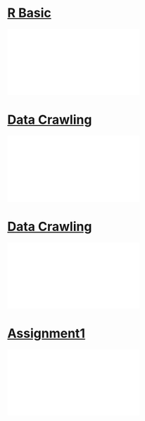# [R Basic](R%20Basic.md)
![R Basic](R%20Basic.md)

# [Data Crawling](Data%20Crawling.md)
![Data Crawling](Data%20Crawling.md)
# [Data Crawling](Data%20Crawling.md)
![Data Crawling](Data%20Crawling.md)
# [Assignment1](Assignment1.md)
![Assignment1](Assignment1.md)